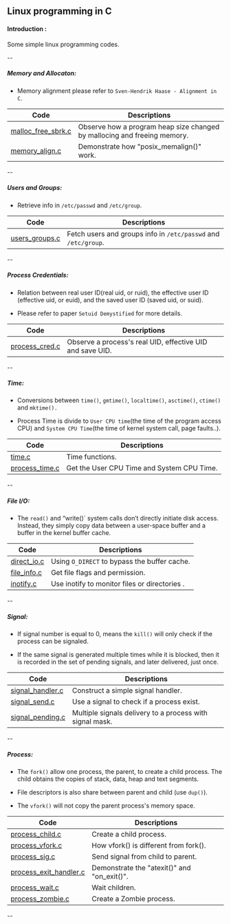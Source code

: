 ## Linux programming in C

#### Introduction :

Some simple linux programming codes.

--

#####  Memory and Allocaton:

- Memory alignment please refer to `Sven-Hendrik Haase - Alignment in C`.

| Code | Descriptions  |
| --- | --- |
| [malloc_free_sbrk.c](src/malloc_free_sbrk.c) | Observe how a program heap size changed by mallocing and freeing memory. |
| [memory_align.c](src/memory_align.c) | Demonstrate how "posix_memalign()" work. |

--

##### Users and Groups:

- Retrieve info in `/etc/passwd` and `/etc/group`.

| Code | Descriptions  |
| --- | --- |
| [users_groups.c](src/users_groups.c) | Fetch users and groups info in `/etc/passwd` and `/etc/group`. |

--

##### Process Credentials:

- Relation between real user ID(real uid, or ruid), the effective user ID (effective uid, or euid), and the saved user ID (saved uid, or suid).

- Please refer to paper `Setuid Demystified` for more details.

| Code | Descriptions  |
| --- | --- |
| [process_cred.c](src/process_cred.c) | Observe a process's real UID, effective UID and save UID.|

--

##### Time:

- Conversions between `time()`, `gmtime()`, `localtime()`, `asctime()`, `ctime()` and `mktime().`

- Process Time is divide to `User CPU time`(the time of the program access CPU) and `System CPU Time`(the time of kernel system call, page faults..).

| Code | Descriptions  |
| --- | --- |
| [time.c](src/time.c) | Time functions.|
| [process_time.c](src/process_time.c) | Get the User CPU Time and System CPU Time.|

--

##### File I/O:

- The `read()` and “write()` system calls don’t directly initiate disk access. Instead, they simply copy data between a user-space buffer and a buffer in the kernel buffer cache.


| Code | Descriptions  |
| --- | --- |
| [direct_io.c](src/direct_io.c) | Using `O_DIRECT` to bypass the buffer cache.|
| [file_info.c](src/file_info.c) | Get file flags and permission.|
| [inotify.c](src/inotify.c) | Use inotify to monitor files or directories .|

--

##### Signal:

- If signal number is equal to 0, means the `kill()` will only check if the process can be signaled.

- If the same signal is generated multiple times while it is blocked, then it is recorded in the set of pending signals, and later delivered, just once.

| Code | Descriptions |
| --- | --- |
| [signal_handler.c](src/signal_handler.c) | Construct a simple signal handler.|
| [signal_send.c](src/signal_send.c) | Use a signal to check if a process exist.|
| [signal_pending.c](src/signal_pending.c) | Multiple signals delivery to a process with signal mask.|

--

##### Process:

- The `fork()` allow one process, the parent, to create a child process. The child obtains the copies of stack, data, heap and text segments.

- File descriptors is also share between parent and child (use `dup()`).

- The `vfork()` will not copy the parent process's memory space.

| Code | Descriptions |
| --- | --- |
| [process_child.c](src/process_child.c) | Create a child process.|
| [process_vfork.c](src/process_vfork.c) | How vfork() is different from fork().|
| [process_sig.c](src/process_sig.c) | Send signal from child to parent.|
| [process_exit_handler.c](src/process_exit_handler.c) | Demonstrate the "atexit()" and "on_exit()".|
| [process_wait.c](src/process_wait.c) | Wait children.|
| [process_zombie.c](src/process_zombie.c) | Create a Zombie process.|
--


